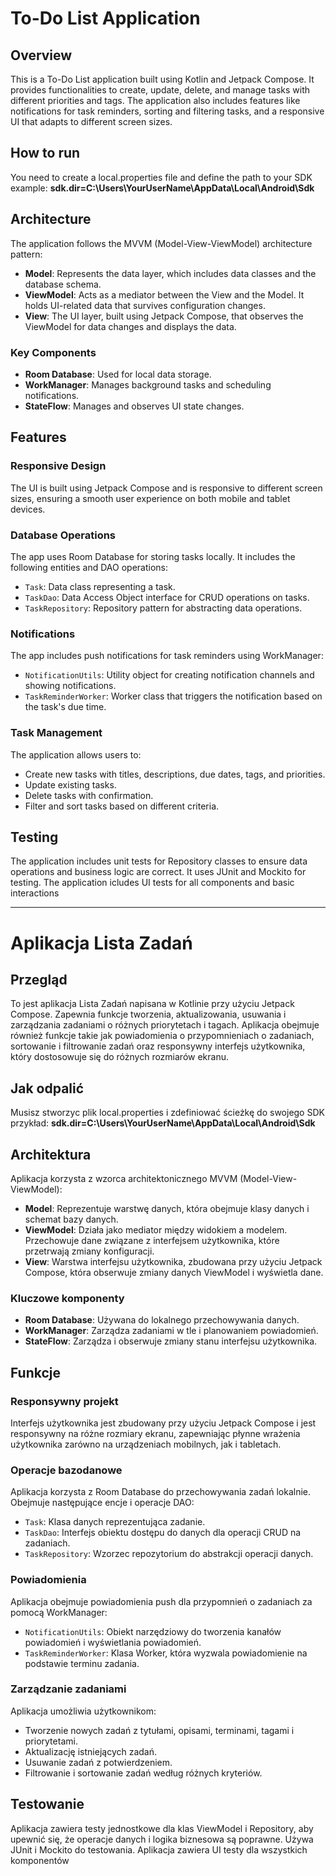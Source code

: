 # To-Do List Application

## Overview

This is a To-Do List application built using Kotlin and Jetpack Compose. It provides functionalities to create, update, delete, and manage tasks with different priorities and tags. The application also includes features like notifications for task reminders, sorting and filtering tasks, and a responsive UI that adapts to different screen sizes.

## How to run
You need to create a local.properties file and define the path to your SDK
example:
**sdk.dir=C\:\\Users\\YourUserName\\AppData\\Local\\Android\\Sdk**


## Architecture

The application follows the MVVM (Model-View-ViewModel) architecture pattern:
- **Model**: Represents the data layer, which includes data classes and the database schema.
- **ViewModel**: Acts as a mediator between the View and the Model. It holds UI-related data that survives configuration changes.
- **View**: The UI layer, built using Jetpack Compose, that observes the ViewModel for data changes and displays the data.

### Key Components

- **Room Database**: Used for local data storage.
- **WorkManager**: Manages background tasks and scheduling notifications.
- **StateFlow**: Manages and observes UI state changes.

## Features

### Responsive Design

The UI is built using Jetpack Compose and is responsive to different screen sizes, ensuring a smooth user experience on both mobile and tablet devices.

### Database Operations

The app uses Room Database for storing tasks locally. It includes the following entities and DAO operations:
- `Task`: Data class representing a task.
- `TaskDao`: Data Access Object interface for CRUD operations on tasks.
- `TaskRepository`: Repository pattern for abstracting data operations.

### Notifications

The app includes push notifications for task reminders using WorkManager:
- `NotificationUtils`: Utility object for creating notification channels and showing notifications.
- `TaskReminderWorker`: Worker class that triggers the notification based on the task's due time.

### Task Management

The application allows users to:
- Create new tasks with titles, descriptions, due dates, tags, and priorities.
- Update existing tasks.
- Delete tasks with confirmation.
- Filter and sort tasks based on different criteria.

## Testing

The application includes unit tests for  Repository classes to ensure data operations and business logic are correct. It uses JUnit and Mockito for testing.
The application icludes UI tests for all components and basic interactions

---

# Aplikacja Lista Zadań

## Przegląd

To jest aplikacja Lista Zadań napisana w Kotlinie przy użyciu Jetpack Compose. Zapewnia funkcje tworzenia, aktualizowania, usuwania i zarządzania zadaniami o różnych priorytetach i tagach. Aplikacja obejmuje również funkcje takie jak powiadomienia o przypomnieniach o zadaniach, sortowanie i filtrowanie zadań oraz responsywny interfejs użytkownika, który dostosowuje się do różnych rozmiarów ekranu.

## Jak odpalić
Musisz stworzyc plik local.properties i zdefiniować ścieżkę do swojego SDK
przykład:
**sdk.dir=C\:\\Users\\YourUserName\\AppData\\Local\\Android\\Sdk**

## Architektura

Aplikacja korzysta z wzorca architektonicznego MVVM (Model-View-ViewModel):
- **Model**: Reprezentuje warstwę danych, która obejmuje klasy danych i schemat bazy danych.
- **ViewModel**: Działa jako mediator między widokiem a modelem. Przechowuje dane związane z interfejsem użytkownika, które przetrwają zmiany konfiguracji.
- **View**: Warstwa interfejsu użytkownika, zbudowana przy użyciu Jetpack Compose, która obserwuje zmiany danych ViewModel i wyświetla dane.

### Kluczowe komponenty

- **Room Database**: Używana do lokalnego przechowywania danych.
- **WorkManager**: Zarządza zadaniami w tle i planowaniem powiadomień.
- **StateFlow**: Zarządza i obserwuje zmiany stanu interfejsu użytkownika.

## Funkcje

### Responsywny projekt

Interfejs użytkownika jest zbudowany przy użyciu Jetpack Compose i jest responsywny na różne rozmiary ekranu, zapewniając płynne wrażenia użytkownika zarówno na urządzeniach mobilnych, jak i tabletach.

### Operacje bazodanowe

Aplikacja korzysta z Room Database do przechowywania zadań lokalnie. Obejmuje następujące encje i operacje DAO:
- `Task`: Klasa danych reprezentująca zadanie.
- `TaskDao`: Interfejs obiektu dostępu do danych dla operacji CRUD na zadaniach.
- `TaskRepository`: Wzorzec repozytorium do abstrakcji operacji danych.

### Powiadomienia

Aplikacja obejmuje powiadomienia push dla przypomnień o zadaniach za pomocą WorkManager:
- `NotificationUtils`: Obiekt narzędziowy do tworzenia kanałów powiadomień i wyświetlania powiadomień.
- `TaskReminderWorker`: Klasa Worker, która wyzwala powiadomienie na podstawie terminu zadania.

### Zarządzanie zadaniami

Aplikacja umożliwia użytkownikom:
- Tworzenie nowych zadań z tytułami, opisami, terminami, tagami i priorytetami.
- Aktualizację istniejących zadań.
- Usuwanie zadań z potwierdzeniem.
- Filtrowanie i sortowanie zadań według różnych kryteriów.

## Testowanie

Aplikacja zawiera testy jednostkowe dla klas ViewModel i Repository, aby upewnić się, że operacje danych i logika biznesowa są poprawne. Używa JUnit i Mockito do testowania.
Aplikacja zawiera UI testy dla wszystkich komponentów
